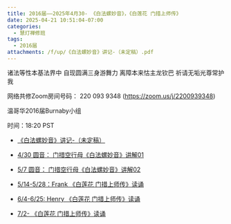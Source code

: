 ```yaml
---
title: 2016届——2025年4月30- 《白法螺妙音》，《白莲花 门措上师传》
date: 2025-04-21 10:51:04-07:00
categories:
  - 慧灯禅修班
tags:
  - 2016届
attachments: /f/up/《白法螺妙音》讲记-（未定稿）.pdf
---
```

诸法等性本基法界中 自现圆满三身游舞力 离障本来怙主龙钦巴 祈请无垢光尊常护我


网络共修Zoom房间号码： 220 093 9348 (<https://zoom.us/j/2200939348>)

温哥华2016届Burnaby小组

时间：18:20 PST



* [《白法螺妙音》讲记-（未定稿） ](/f/up/《白法螺妙音》讲记-（未定稿）.pdf)
* [4/30 圆音： 门措空行母《白法螺妙音》讲解01 ](https://www.youtube.com/watch?v=GID9LjdVUvw&t=3s)

* [5/7 圆音： 门措空行母《白法螺妙音》讲解02  ](https://www.youtube.com/watch?v=l03_otYffGE)

* [5/14-5/28：Frank 《白莲花 门措上师传》读诵 ](https://drive.google.com/file/d/15qlhPezwf8hGm3Yza96-PV-ZSDodzjYV/view?usp=drive_link)

* [6/4-6/25: Henry 《白莲花 门措上师传》读诵 ](https://drive.google.com/file/d/15qlhPezwf8hGm3Yza96-PV-ZSDodzjYV/view?usp=drive_link)

* [7/2-  《白莲花 门措上师传》读诵 ](https://drive.google.com/file/d/15qlhPezwf8hGm3Yza96-PV-ZSDodzjYV/view?usp=drive_link)








